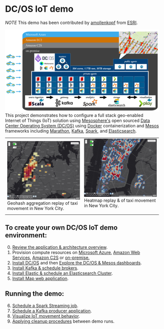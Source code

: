 # DC/OS IoT demo

*NOTE* This demo has been contributed by [amollenkopf](https://github.com/amollenkopf/) from [ESRI](https://www.esri.com).

<img src="docs/0-overview/architecture.jpg"/>
This project demonstrates how to configure a full stack geo-enabled Internet of Things (IoT) solution using <a href="https://mesosphere.com/">Mesosphere's</a> open sourced <a href="https://dcos.io/">Data Center Operating System (DC/OS)</a> using <a href="https://www.docker.com/">Docker</a> containerization and <a href="http://mesos.apache.org/">Mesos</a> frameworks including <a href="https://mesosphere.github.io/marathon/">Marathon</a>, <a href="http://kafka.apache.org/">Kafka</a>, <a href="http://spark.apache.org/">Spark</a>, and <a href="http://elasticsearch.mesosframeworks.com/">Elasticsearch</a>.<br>  <!-- To see the DC/OS IoT demo in action click on the video link below.<br> -->
<center><table><tr><td width="50%"><img src="docs/9-visual/02.gif"><br>Geohash aggregation replay of taxi movement in New York City.</td><td width="50%"><img src="docs/9-visual/03.gif"><br>Heatmap replay & of taxi movement in New York City.<br><br></td></tr></table></center>
<!-- <center><a href="https://youtu.be/tOPmPIHuV-o"><img src="docs/0-overview//dcos-iot-demo-screenshot.jpg" height="75%" width="75%" ></a></center> -->

## To create your own DC/OS IoT demo environment:
0. <a href="docs/0-overview/README.md">Review the application & architecture overview</a>.<br>
1. Provision compute resources on <a href="docs/1-azure/README.md">Microsoft Azure</a>, <a href="docs/1-amazon/README.md">Amazon Web Services</a>, <a href="docs/1-amazon-c2s/README.md">Amazon C2S</a> or <a href="docs/1-on-premise/README.md">on-premise.</a><br>
2. <a href="docs/2-install/README.md">Install DC/OS</a> and then <a href="docs/3-explore/README.md">Explore the DC/OS & Mesos dashboards</a>.<br>
3. <a href="docs/4-kafka/README.md">Install Kafka & schedule brokers</a>.<br>
4. <a href="docs/5-elasticsearch/README.md">Install Elastic & schedule an Elasticsearch Cluster</a>.<br>
5. <a href="docs/6-webapp/README.md">Install Map web application</a>.<br>

## Running the demo:
6. <a href="docs/7-stream/README.md">Schedule a Spark Streaming job</a>.<br>
7. <a href="docs/8-source/README.md">Schedule a Kafka producer application</a>.<br>
8. <a href="docs/9-visual/README.md">Visualize IoT movement behavior</a>.<br>
9. <a href="docs/10-cleanup/README.md">Applying cleanup procedures</a> between demo runs.

